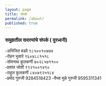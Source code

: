 ```yaml
---
layout: page
title: संपर्क
permalink: /about/
published: true
---
```




### समुहातील सदस्यांचे संपर्क ( दुरध्वनी)

-अभिजित बडवे		९८५००१०७७४  
-रोहन भुसारे		  ९६०४८८१५१८  
-सोमनाथ कुलकर्णी	  ७०२८५७११००  
-प्रशांत जोशी		   ९९२१००९४९०  
-राहुल कुलकर्णी	       ८४०७९२५१८४  
-प्रमोद गुरुजी 9284518423
-वैभव मुळे गुरुजी 9595311341
